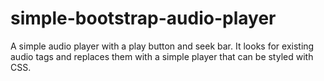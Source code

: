 # simple-bootstrap-audio-player
A simple audio player with a play button and seek bar. It looks for existing audio tags and replaces them with a simple player that can be styled with CSS.

